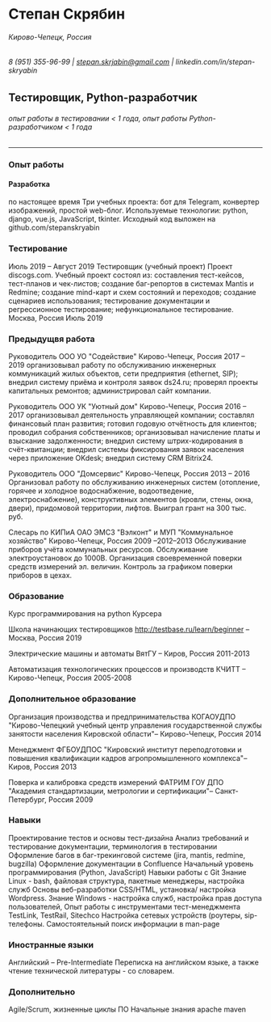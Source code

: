 
# Степан Скрябин #

###### Кирово-Чепецк, Россия ######

###### 8 (951) 355-96-99 | stepan.skrjabin@gmail.com | linkedin.com/in/stepan-skryabin ######

## Тестировщик, Python-разработчик ##


###### опыт работы в тестировании < 1 года, опыт работы Python-разработчиком < 1 года ######

_________________________________________________________________________________________


### Опыт работы ###
#### Разработка ####
по настоящее время
Три учебных проекта: бот для Telegram, конвертер изображений, простой web-блог.
Используемые технологии: python, django, vue.js, JavaScript, tkinter.
Исходный код выложен на github.com/stepanskryabin
### Тестирование ###
Июль 2019 – Август 2019
Тестировщик (учебный проект) Проект discogs.com.
Учебный проект состоял из: составления тест-кейсов, тест-планов и чек-листов; создание баг-репортов в системах Mantis и Redmine; создание mind-карт и схем состояний и переходов; создание сценариев использования; тестирование документации и регрессионное тестирование; нефункциональное тестирование.
Москва, Россия Июль 2019
### Предыдущвя работа ###
Руководитель ООО УО "Содействие"
Кирово-Чепецк, Россия
2017 – 2019
организовывал работу по обслуживанию инженерных коммуникаций жилых объектов, сети предприятия (ethernet, SIP); 
внедрил систему приёма и контроля заявок ds24.ru; проверял проекты капитальных ремонтов; администрировал сайт компании.

Руководитель ООО УК "Уютный дом"
Кирово-Чепецк, Россия
2016 – 2017
организовывал деятельность управляющей компании; составлял финансовый план развития; готовил годовую отчётность для клиентов; проводил собрания собственников; организовывал начисление платы и взыскание задолженности; внедрил систему штрих-кодирования в счёт-квитанции; внедрил системы фиксирования заявок населения через приложение OKdesk; внедрил систему CRM Bitrix24.

Руководитель ООО "Домсервис"
Кирово-Чепецк, Россия
2013 – 2016
Организовал работу по обслуживанию инженерных систем (отопление, горячее и холодное водоснабжение, водоотведение, электроснабжение), конструктивных элементов (кровли, стены, окна, двери), придомовой территории, лифтов. Выиграл грант на 300 тыс. руб.

Слесарь по КИПиА
ОАО ЭМСЗ "Вэлконт" и МУП "Коммунальное хозяйство"
Кирово-Чепецк, Россия
2009 –2012–2013
Обслуживание приборов учёта коммунальных ресурсов. Обслуживание электроустановок до 1000В. Организация своевременной поверки средств измерений эл. величин. Контроль за графиком поверки приборов в цехах.

### Образование ###
Курс программирования на python
Курсера

Школа начинающих тестировщиков
http://testbase.ru/learn/beginner – Москва, Россия
2019

Электрические машины и автоматы
ВятГУ – Киров, Россия
2011-2013

Автоматизация технологических процессов и производств
КЧИТТ – Кирово-Чепецк, Россия
2005-2008

### Дополнительное образование ###
Организация производства и предпринимательства
КОГАОУДПО "Кирово-Чепецкий учебный центр управления государственной службы занятости населения Кировской области"– Кирово-Чепецк, Россия
2014

Менеджмент
ФГБОУДПОС "Кировский институт переподготовки и повышения квалификации кадров агропромышленного комплекса"– Киров, Россия
2013

Поверка и калибровка средств измерений
ФАТРИМ ГОУ ДПО "Академия стандартизации, метрологии и сертификации"– Санкт-Петербург, Россия
2009

### Навыки ###
Проектирование тестов и основы тест-дизайна
Анализ требований и тестирование документации, терминология в тестировании
Оформление багов в баг-трекинговой системе (jira, mantis, redmine, bugzilla)
Оформление документации в Confluence
Начальный уровень программирования (Python, JavaScript)
Навыки работы с Git
Знание Linux - bash, файловая структура, пакетные менеджеры, настройка служб
Основы веб-разработки CSS/HTML, установка/ настройка Wordpress.
Знание Windows - настройка служб, настройка прав доступа пользователей,
Опыт работы с инструментами тест-менеджмента TestLink, TestRail, Sitechco
Настройка сетевых устройств (роутеры, sip-телефоны.
Самостоятельный поиск информации в man-page

### Иностранные языки ###
Английский – Pre-Intermediate
Переписка на английском языке, а также чтение технической литературы - со словарем.

### Дополнительно ###
Agile/Scrum, жизненные циклы ПО
Начальные знания apache maven
